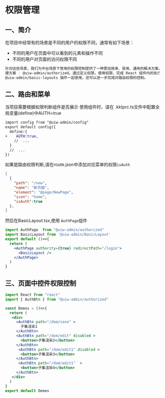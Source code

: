 # 权限管理

## 一、简介
在项目中经常有的场景是不同的用户的权限不同，通常有如下场景：
- 不同的用户在页面中可以看到的元素和操作不同
- 不同的用户对页面的访问权限不同

```bash
针对这些场景，我们为中台场景下常用的权限控制提供了一种更加简单、易用、通用的解决方案。实现了一个基于 umi 插件的权限管
理方案 - @uiw-admin/authorized。通过定义权限，使用权限，完成 React 组件内的执行权限控制，渲染权限控制。搭配 
@uiw-admin/basic-layouts 插件一起使用，还可以进一步完成对路由权限的控制。
```

## 二、路由和菜单
当项目需要根据权限判断组件是否展示 使用组件时，请在 .kktprc.ts文件中配置全局变量(define)中AUTH=true
```diff
import config from "@uiw-admin/config"
export default config({
  define:{
+    AUTH:true,
    //  ...
  }
  //  ...
})
```
如果是路由权限判断,请在route.json中添加对应菜单的权限``isAuth``
```json
[
  {
    "path": "/new",
    "name": "新页面",
    "element": "@page/NewPage",
    "icon": "home",
    "isAuth":true
  },
]
```

然后在BasicLayout.tsx,使用 ``AuthPage``组件
```jsx
import AuthPage  from "@uiw-admin/authorized"
import BasicLayout from '@uiw-admin/BasicLayout'
export default ()=>{
  return (
    <AuthPage authority={true} redirectPath="/login">
      <BasicLayout />
    </AuthPage>
  )
}
```

## 三、页面中控件权限控制
```jsx
import React from "react"
import { AuthBtn } from "@uiw-admin/authorized"

const Demos = ()=>{
  return (
   <div>
     <AuthBtn path="/dom/save" >
       子集渲染1
     </AuthBtn>
     <AuthBtn path="/dom/edit" disabled >
       <button>子集渲染2</button>
     </AuthBtn>
      <AuthBtn path="/dom/edit1" disabled >
       <button>子集渲染3</button>
     </AuthBtn>
      <AuthBtn path="/dom/edit1"  >
       <button>子集渲染4</button>
     </AuthBtn>
   </div>
  )
}
export default Demos
```